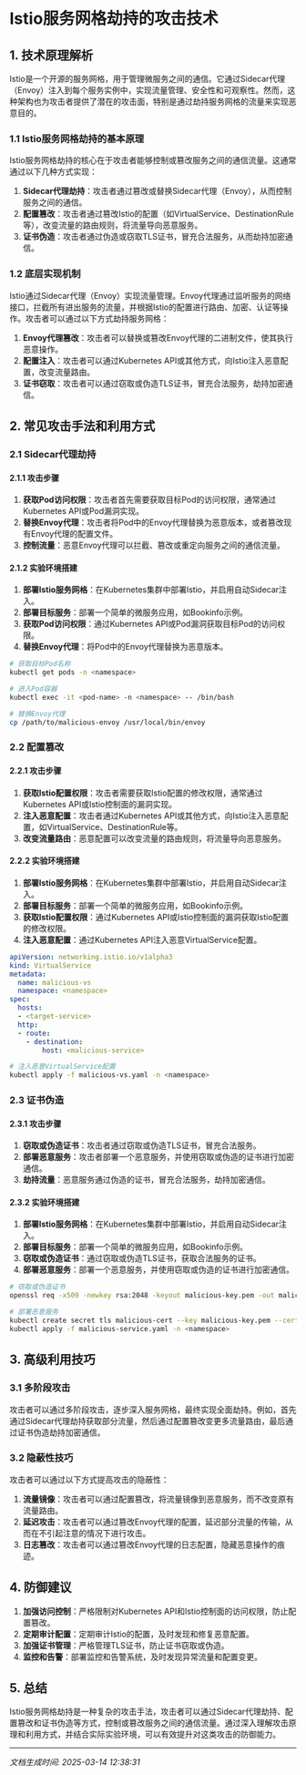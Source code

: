 # Istio服务网格劫持的攻击技术

## 1. 技术原理解析

Istio是一个开源的服务网格，用于管理微服务之间的通信。它通过Sidecar代理（Envoy）注入到每个服务实例中，实现流量管理、安全性和可观察性。然而，这种架构也为攻击者提供了潜在的攻击面，特别是通过劫持服务网格的流量来实现恶意目的。

### 1.1 Istio服务网格劫持的基本原理

Istio服务网格劫持的核心在于攻击者能够控制或篡改服务之间的通信流量。这通常通过以下几种方式实现：

1. **Sidecar代理劫持**：攻击者通过篡改或替换Sidecar代理（Envoy），从而控制服务之间的通信。
2. **配置篡改**：攻击者通过篡改Istio的配置（如VirtualService、DestinationRule等），改变流量的路由规则，将流量导向恶意服务。
3. **证书伪造**：攻击者通过伪造或窃取TLS证书，冒充合法服务，从而劫持加密通信。

### 1.2 底层实现机制

Istio通过Sidecar代理（Envoy）实现流量管理。Envoy代理通过监听服务的网络接口，拦截所有进出服务的流量，并根据Istio的配置进行路由、加密、认证等操作。攻击者可以通过以下方式劫持服务网格：

1. **Envoy代理篡改**：攻击者可以替换或篡改Envoy代理的二进制文件，使其执行恶意操作。
2. **配置注入**：攻击者可以通过Kubernetes API或其他方式，向Istio注入恶意配置，改变流量路由。
3. **证书窃取**：攻击者可以通过窃取或伪造TLS证书，冒充合法服务，劫持加密通信。

## 2. 常见攻击手法和利用方式

### 2.1 Sidecar代理劫持

#### 2.1.1 攻击步骤

1. **获取Pod访问权限**：攻击者首先需要获取目标Pod的访问权限，通常通过Kubernetes API或Pod漏洞实现。
2. **替换Envoy代理**：攻击者将Pod中的Envoy代理替换为恶意版本，或者篡改现有Envoy代理的配置文件。
3. **控制流量**：恶意Envoy代理可以拦截、篡改或重定向服务之间的通信流量。

#### 2.1.2 实验环境搭建

1. **部署Istio服务网格**：在Kubernetes集群中部署Istio，并启用自动Sidecar注入。
2. **部署目标服务**：部署一个简单的微服务应用，如Bookinfo示例。
3. **获取Pod访问权限**：通过Kubernetes API或Pod漏洞获取目标Pod的访问权限。
4. **替换Envoy代理**：将Pod中的Envoy代理替换为恶意版本。

```bash
# 获取目标Pod名称
kubectl get pods -n <namespace>

# 进入Pod容器
kubectl exec -it <pod-name> -n <namespace> -- /bin/bash

# 替换Envoy代理
cp /path/to/malicious-envoy /usr/local/bin/envoy
```

### 2.2 配置篡改

#### 2.2.1 攻击步骤

1. **获取Istio配置权限**：攻击者需要获取Istio配置的修改权限，通常通过Kubernetes API或Istio控制面的漏洞实现。
2. **注入恶意配置**：攻击者通过Kubernetes API或其他方式，向Istio注入恶意配置，如VirtualService、DestinationRule等。
3. **改变流量路由**：恶意配置可以改变流量的路由规则，将流量导向恶意服务。

#### 2.2.2 实验环境搭建

1. **部署Istio服务网格**：在Kubernetes集群中部署Istio，并启用自动Sidecar注入。
2. **部署目标服务**：部署一个简单的微服务应用，如Bookinfo示例。
3. **获取Istio配置权限**：通过Kubernetes API或Istio控制面的漏洞获取Istio配置的修改权限。
4. **注入恶意配置**：通过Kubernetes API注入恶意VirtualService配置。

```yaml
apiVersion: networking.istio.io/v1alpha3
kind: VirtualService
metadata:
  name: malicious-vs
  namespace: <namespace>
spec:
  hosts:
  - <target-service>
  http:
  - route:
    - destination:
        host: <malicious-service>
```

```bash
# 注入恶意VirtualService配置
kubectl apply -f malicious-vs.yaml -n <namespace>
```

### 2.3 证书伪造

#### 2.3.1 攻击步骤

1. **窃取或伪造证书**：攻击者通过窃取或伪造TLS证书，冒充合法服务。
2. **部署恶意服务**：攻击者部署一个恶意服务，并使用窃取或伪造的证书进行加密通信。
3. **劫持流量**：恶意服务通过伪造的证书，冒充合法服务，劫持加密通信。

#### 2.3.2 实验环境搭建

1. **部署Istio服务网格**：在Kubernetes集群中部署Istio，并启用自动Sidecar注入。
2. **部署目标服务**：部署一个简单的微服务应用，如Bookinfo示例。
3. **窃取或伪造证书**：通过窃取或伪造TLS证书，获取合法服务的证书。
4. **部署恶意服务**：部署一个恶意服务，并使用窃取或伪造的证书进行加密通信。

```bash
# 窃取或伪造证书
openssl req -x509 -newkey rsa:2048 -keyout malicious-key.pem -out malicious-cert.pem -days 365 -nodes

# 部署恶意服务
kubectl create secret tls malicious-cert --key malicious-key.pem --cert malicious-cert.pem -n <namespace>
kubectl apply -f malicious-service.yaml -n <namespace>
```

## 3. 高级利用技巧

### 3.1 多阶段攻击

攻击者可以通过多阶段攻击，逐步深入服务网格，最终实现全面劫持。例如，首先通过Sidecar代理劫持获取部分流量，然后通过配置篡改变更多流量路由，最后通过证书伪造劫持加密通信。

### 3.2 隐蔽性技巧

攻击者可以通过以下方式提高攻击的隐蔽性：

1. **流量镜像**：攻击者可以通过配置篡改，将流量镜像到恶意服务，而不改变原有流量路由。
2. **延迟攻击**：攻击者可以通过篡改Envoy代理的配置，延迟部分流量的传输，从而在不引起注意的情况下进行攻击。
3. **日志篡改**：攻击者可以通过篡改Envoy代理的日志配置，隐藏恶意操作的痕迹。

## 4. 防御建议

1. **加强访问控制**：严格限制对Kubernetes API和Istio控制面的访问权限，防止配置篡改。
2. **定期审计配置**：定期审计Istio的配置，及时发现和修复恶意配置。
3. **加强证书管理**：严格管理TLS证书，防止证书窃取或伪造。
4. **监控和告警**：部署监控和告警系统，及时发现异常流量和配置变更。

## 5. 总结

Istio服务网格劫持是一种复杂的攻击手法，攻击者可以通过Sidecar代理劫持、配置篡改和证书伪造等方式，控制或篡改服务之间的通信流量。通过深入理解攻击原理和利用方式，并结合实际实验环境，可以有效提升对这类攻击的防御能力。

---

*文档生成时间: 2025-03-14 12:38:31*
